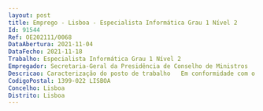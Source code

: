 ```yaml
--- 
layout: post
title: Emprego - Lisboa - Especialista Informática Grau 1 Nível 2
Id: 91544
Ref: OE202111/0068
DataAbertura: 2021-11-04
DataFecho: 2021-11-18
Trabalho: Especialista Informática Grau 1 Nível 2
Empregador: Secretaria-Geral da Presidência de Conselho de Ministros
Descricao: Caracterização do posto de trabalho   Em conformidade com o estabelecido no mapa de pessoal aprovado para 2021, as funções a exercer são as enquadráveis no conteúdo funcional da carreira de especialista de informática, nos termos do artigo 2.º da Portaria n.º 358 2002, de 3 de abril, conforme descrição que se transcreve  A um nível geral, este posto de trabalho tem como objetivo a gestão e acompanhamento de um conjunto de iniciativas, através das quais se pretende  • Gestão e participação em projetos de infraestrutura tecnológica  • Integração de sistemas, infraestruturas e comunicações  • Implementação e operação de plataformas centralizadas de gestão de equipamentos ativos de rede  • Implementação de boas práticas  • Conhecimentos de arquitetura de redes e telecomunicações  • Manutenção e atualização de hardware e software  • Conceção e desenvolvimento de arquitetura de redes e telecomunicações, bem como a sua manutenção (redes Ethernet, WiFi, IPv4 IPv6  VOIP)  • Contribuir para a definição das políticas, filosofias de desenho e requisitos das redes e sistemas e respetivas regras de segurança. Mais especificamente, o candidato deve conseguir fazer  • Instalação, gestão e administração de sistemas Windows, Office 365 e Azure  • Gestão e administração do diretório de utilizadores (Active Directory)  • Gestão de infraestrutura tecnológica e capacidade de configuração e instalação de sistemas operativos e servidores  • Gestão e administração de plataformas e serviços de correio eletrónico (Exchange). • Gestão, administração e configuração de equipamentos de segurança periférica  • Desenvolvimento de scripts para automatização de tarefas de gestão, de diagnóstico e de resolução de problemas de rede e cibersegurança  • Planeamento e gestão de endereçamento IP  • Utilização de ferramentas de gestão de redes para avaliar a carga e modelar estatística de desempenho da rede.
CodigoPostal: 1399-022 LISBOA
Concelho: Lisboa
Distrito: Lisboa
--- 
```

